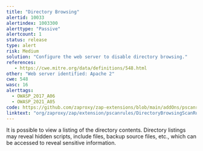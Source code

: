 ```yaml
---
title: "Directory Browsing"
alertid: 10033
alertindex: 1003300
alerttype: "Passive"
alertcount: 1
status: release
type: alert
risk: Medium
solution: "Configure the web server to disable directory browsing."
references:
   - https://cwe.mitre.org/data/definitions/548.html
other: "Web server identified: Apache 2"
cwe: 548
wasc: 16
alerttags: 
  - OWASP_2017_A06
  - OWASP_2021_A05
code: https://github.com/zaproxy/zap-extensions/blob/main/addOns/pscanrules/src/main/java/org/zaproxy/zap/extension/pscanrules/DirectoryBrowsingScanRule.java
linktext: "org/zaproxy/zap/extension/pscanrules/DirectoryBrowsingScanRule.java"
---
```

It is possible to view a listing of the directory contents. Directory listings may reveal hidden scripts, include files, backup source files, etc., which can be accessed to reveal sensitive information.
